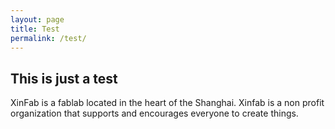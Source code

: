 ```yaml
---
layout: page
title: Test
permalink: /test/
---
```


## This is just a test ##

XinFab is a fablab located in the heart of the Shanghai.
Xinfab is a non profit organization that supports and encourages everyone to create things.
